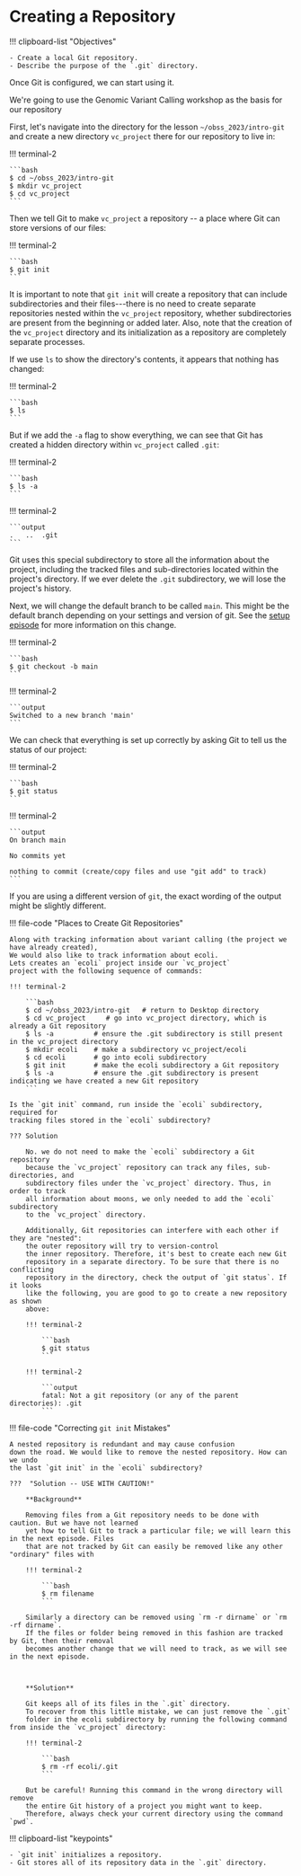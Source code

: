 # Creating a Repository

!!! clipboard-list "Objectives"

    - Create a local Git repository.
    - Describe the purpose of the `.git` directory.

Once Git is configured,
we can start using it.

We're going to use the Genomic Variant Calling workshop as the basis for our repository

First, let's navigate into the directory for the lesson `~/obss_2023/intro-git` and create a new directory `vc_project` there for our repository to live in:

!!! terminal-2

    ```bash
    $ cd ~/obss_2023/intro-git
    $ mkdir vc_project
    $ cd vc_project
    ```

Then we tell Git to make `vc_project` a repository
\-- a place where Git can store versions of our files:

!!! terminal-2

    ```bash
    $ git init
    ```

It is important to note that `git init` will create a repository that
can include subdirectories and their files---there is no need to create
separate repositories nested within the `vc_project` repository, whether
subdirectories are present from the beginning or added later. Also, note
that the creation of the `vc_project` directory and its initialization as a
repository are completely separate processes.

If we use `ls` to show the directory's contents,
it appears that nothing has changed:

!!! terminal-2

    ```bash
    $ ls
    ```

But if we add the `-a` flag to show everything,
we can see that Git has created a hidden directory within `vc_project` called `.git`:

!!! terminal-2

    ```bash
    $ ls -a
    ```

!!! terminal-2

    ```output
    .	..	.git
    ```

Git uses this special subdirectory to store all the information about the project,
including the tracked files and sub-directories located within the project's directory.
If we ever delete the `.git` subdirectory,
we will lose the project's history.

Next, we will change the default branch to be called `main`.
This might be the default branch depending on your settings and version
of git.
See the [setup episode](2_summary_setup.md#default-git-branch-naming) for more information on this change.

!!! terminal-2

    ```bash
    $ git checkout -b main
    ```

!!! terminal-2

    ```output
    Switched to a new branch 'main'
    ```

We can check that everything is set up correctly
by asking Git to tell us the status of our project:

!!! terminal-2

    ```bash
    $ git status
    ```

!!! terminal-2

    ```output
    On branch main

    No commits yet

    nothing to commit (create/copy files and use "git add" to track)
    ```

If you are using a different version of `git`, the exact
wording of the output might be slightly different.

!!! file-code "Places to Create Git Repositories"

    Along with tracking information about variant calling (the project we have already created),
    We would also like to track information about ecoli.
    Lets creates an `ecoli` project inside our `vc_project`
    project with the following sequence of commands:

    !!! terminal-2

        ```bash
        $ cd ~/obss_2023/intro-git   # return to Desktop directory
        $ cd vc_project     # go into vc_project directory, which is already a Git repository
        $ ls -a          # ensure the .git subdirectory is still present in the vc_project directory
        $ mkdir ecoli    # make a subdirectory vc_project/ecoli
        $ cd ecoli       # go into ecoli subdirectory
        $ git init       # make the ecoli subdirectory a Git repository
        $ ls -a          # ensure the .git subdirectory is present indicating we have created a new Git repository
        ```

    Is the `git init` command, run inside the `ecoli` subdirectory, required for
    tracking files stored in the `ecoli` subdirectory?

    ??? Solution

        No. we do not need to make the `ecoli` subdirectory a Git repository
        because the `vc_project` repository can track any files, sub-directories, and
        subdirectory files under the `vc_project` directory. Thus, in order to track
        all information about moons, we only needed to add the `ecoli` subdirectory
        to the `vc_project` directory.

        Additionally, Git repositories can interfere with each other if they are "nested":
        the outer repository will try to version-control
        the inner repository. Therefore, it's best to create each new Git
        repository in a separate directory. To be sure that there is no conflicting
        repository in the directory, check the output of `git status`. If it looks
        like the following, you are good to go to create a new repository as shown
        above:

        !!! terminal-2

            ```bash
            $ git status
            ```

        !!! terminal-2

            ```output
            fatal: Not a git repository (or any of the parent directories): .git
            ```

!!! file-code "Correcting `git init` Mistakes"

    A nested repository is redundant and may cause confusion
    down the road. We would like to remove the nested repository. How can we undo
    the last `git init` in the `ecoli` subdirectory?

    ???  "Solution -- USE WITH CAUTION!"

        **Background**

        Removing files from a Git repository needs to be done with caution. But we have not learned
        yet how to tell Git to track a particular file; we will learn this in the next episode. Files
        that are not tracked by Git can easily be removed like any other "ordinary" files with

        !!! terminal-2

            ```bash
            $ rm filename
            ```

        Similarly a directory can be removed using `rm -r dirname` or `rm -rf dirname`.
        If the files or folder being removed in this fashion are tracked by Git, then their removal
        becomes another change that we will need to track, as we will see in the next episode.



        **Solution**

        Git keeps all of its files in the `.git` directory.
        To recover from this little mistake, we can just remove the `.git`
        folder in the ecoli subdirectory by running the following command from inside the `vc_project` directory:

        !!! terminal-2

            ```bash
            $ rm -rf ecoli/.git
            ```

        But be careful! Running this command in the wrong directory will remove
        the entire Git history of a project you might want to keep.
        Therefore, always check your current directory using the command `pwd`.

!!! clipboard-list "keypoints"

    - `git init` initializes a repository.
    - Git stores all of its repository data in the `.git` directory.

```

```
